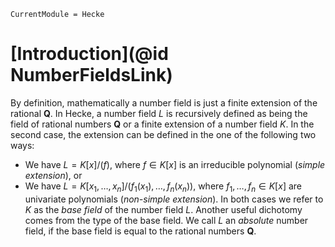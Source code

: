 ```@meta
CurrentModule = Hecke
```

# [Introduction](@id NumberFieldsLink)

By definition, mathematically a number field is just a finite extension of the rational $\mathbf{Q}$.
In Hecke, a number field $L$ is recursively defined as being the field of rational numbers $\mathbf{Q}$ or
a finite extension of a number field $K$. In the second case, the extension
can be defined in the one of the following two ways:
 - We have $L = K[x]/(f)$, where $f \in K[x]$ is an irreducible polynomial (*simple extension*), or
 - We have $L = K[x_1,\dotsc,x_n]/(f_1(x_1),\dotsc,f_n(x_n))$, where $f_1,\dotsc,f_n \in K[x]$
   are univariate polynomials (*non-simple extension*).
In both cases we refer to $K$ as the *base field* of the number field $L$.
Another useful dichotomy comes from the type of the base field.
We call $L$ an *absolute* number field, if the base field is equal to the rational numbers $\mathbf{Q}$.
